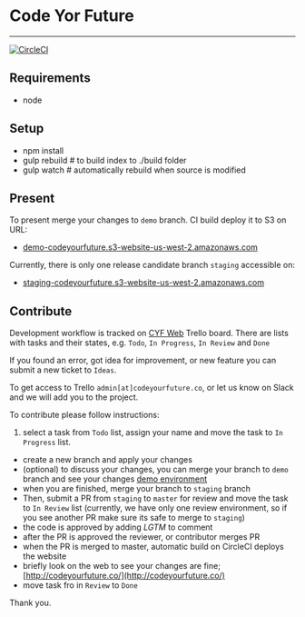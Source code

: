 # Code Yor Future
---

[![CircleCI](https://circleci.com/gh/Code-Your-Future/code-your-future-web/tree/master.svg?style=svg&circle-token=b43e2591c0bb4c09883aa92396ed557616245dd0)](https://circleci.com/gh/Code-Your-Future/code-your-future-web/tree/master)

## Requirements

- node

## Setup

- npm install
- gulp rebuild # to build index to ./build folder
- gulp watch # automatically rebuild when source is modified

## Present

To present merge your changes to `demo` branch. CI build deploy it to S3 on URL:
- [demo-codeyourfuture.s3-website-us-west-2.amazonaws.com](http://demo-codeyourfuture.s3-website-us-west-2.amazonaws.com)

Currently, there is only one release candidate branch `staging` accessible on:
- [staging-codeyourfuture.s3-website-us-west-2.amazonaws.com](http://staging-codeyourfuture.s3-website-us-west-2.amazonaws.com)

## Contribute

Development workflow is tracked on [CYF Web](https://trello.com/b/wLDcxrly/cyf-web) Trello board. There are lists with tasks and their states, e.g. `Todo`, `In Progress`, `In Review` and `Done`

If you found an error, got idea for improvement, or new feature you can submit a new ticket to `Ideas`.

To get access to Trello `admin[at]codeyourfuture.co`, or let us know on Slack and we will add you to the project.

To contribute please follow instructions: 

1. select a task from `Todo` list, assign your name and move the task to `In Progress` list.
- create a new branch and apply your changes
- (optional) to discuss your changes, you can merge your branch to `demo` branch and see your changes [demo environment](demo-codeyourfuture.s3-website-us-west-2.amazonaws.com)
- when you are finished, merge your branch to `staging` branch
- Then, submit a PR from `staging` to `master` for review and move the task to `In Review` list (currently, we have only one review environment, so if you see another PR make sure its safe to merge to `staging`)
- the code is approved by adding _LGTM_ to comment
- after the PR is approved the reviewer, or contributor merges PR
- when the PR is merged to master, automatic build on CircleCI deploys the website 
- briefly look on the web to see your changes are fine; [http://codeyourfuture.co/](http://codeyourfuture.co/)
- move task fro in `Review` to `Done`

Thank you.
